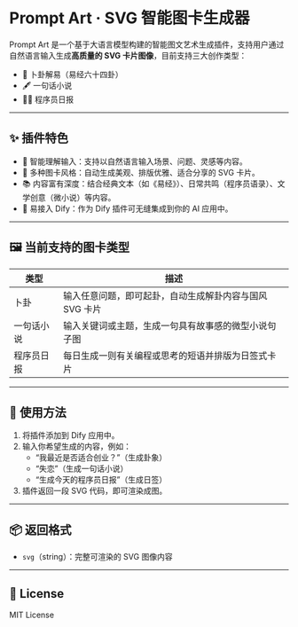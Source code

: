 # Prompt Art · SVG 智能图卡生成器

Prompt Art 是一个基于大语言模型构建的智能图文艺术生成插件，支持用户通过自然语言输入生成**高质量的 SVG 卡片图像**，目前支持三大创作类型：

- 🧙 卜卦解易（易经六十四卦）
- 🖋 一句话小说
- 👨‍💻 程序员日报

---

## ✨ 插件特色

- 🧠 智能理解输入：支持以自然语言输入场景、问题、灵感等内容。
- 🎨 多种图卡风格：自动生成美观、排版优雅、适合分享的 SVG 卡片。
- 📚 内容富有深度：结合经典文本（如《易经》）、日常共鸣（程序员语录）、文学创意（微小说）等内容。
- 🧩 易接入 Dify：作为 Dify 插件可无缝集成到你的 AI 应用中。

---

## 🖼 当前支持的图卡类型

| 类型        | 描述                                               |
|-------------|----------------------------------------------------|
| 卜卦         | 输入任意问题，即可起卦，自动生成解卦内容与国风 SVG 卡片 |
| 一句话小说   | 输入关键词或主题，生成一句具有故事感的微型小说句子图 |
| 程序员日报   | 每日生成一则有关编程或思考的短语并排版为日签式卡片     |

---

## 🚀 使用方法

1. 将插件添加到 Dify 应用中。
2. 输入你希望生成的内容，例如：
   - “我最近是否适合创业？”（生成卦象）
   - “失恋”（生成一句话小说）
   - “生成今天的程序员日报”（生成日签）
3. 插件返回一段 SVG 代码，即可渲染成图。

---

## 📦 返回格式

- `svg`（string）：完整可渲染的 SVG 图像内容

---

## 📄 License

MIT License